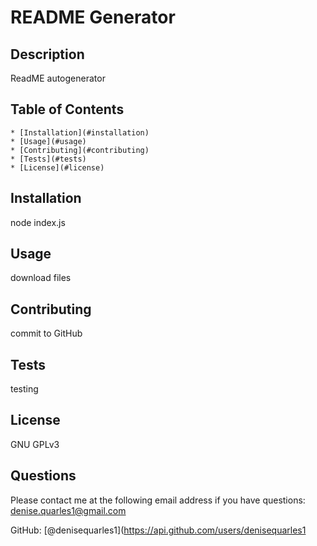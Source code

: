 
  # README Generator
  
  ## Description 
  ReadME autogenerator
  ## Table of Contents
    * [Installation](#installation)
    * [Usage](#usage)
    * [Contributing](#contributing)
    * [Tests](#tests)
    * [License](#license)
  ## Installation
  node index.js
  ## Usage 
  download files
  ## Contributing 
  commit to GitHub
  ## Tests 
  testing
  ## License
  GNU GPLv3
   
  ## Questions
  Please contact me at the following email address if you have questions: denise.quarles1@gmail.com

  GitHub: [@denisequarles1](https://api.github.com/users/denisequarles1
  
  